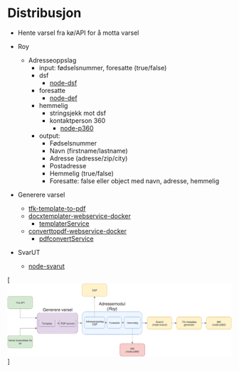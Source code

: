 # Distribusjon

- Hente varsel fra kø/API for å motta varsel

- Roy
    - Adresseoppslag
        - input: fødselsnummer, foresatte (true/false)
        - dsf
            - [node-dsf]()
        - foresatte
            - [node-def]()
        - hemmelig
            - stringsjekk mot dsf
            - kontaktperson 360
                - [node-p360]()
        - output:
            - Fødselsnummer
            - Navn (firstname/lastname)
            - Adresse (adresse/zip/city)
            - Postadresse
            - Hemmelig (true/false)
            - Foresatte: false eller object med navn, adresse, hemmelig
    
- Generere varsel
    - [tfk-template-to-pdf](https://github.com/telemark/tfk-template-to-pdf)
    - [docxtemplater-webservice-docker](https://github.com/telemark/docxtemplater-webservice-docker)
        - [templaterService](https://templater.service.t-fk.no/)
    - [converttopdf-webservice-docker](https://github.com/telemark/converttopdf-webservice-docker)
        - [pdfconvertService](https://pdfconvert.service.t-fk.no/)

- SvarUT
    - [node-svarut](https://github.com/telemark/node-svarut)
    
[![Illustrasjon](../images/louie-distribution.png)]